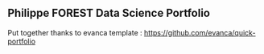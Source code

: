 ## Philippe FOREST Data Science Portfolio

Put together thanks to evanca template : https://github.com/evanca/quick-portfolio

